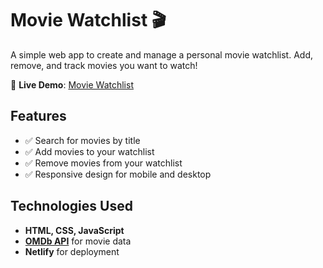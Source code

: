 # Movie Watchlist 🎬  

A simple web app to create and manage a personal movie watchlist. Add, remove, and track movies you want to watch!  

🚀 **Live Demo**: [Movie Watchlist](https://movie-watchlist-pnyx4.netlify.app/)  

## Features  
- ✅ Search for movies by title  
- ✅ Add movies to your watchlist  
- ✅ Remove movies from your watchlist  
- ✅ Responsive design for mobile and desktop  

## Technologies Used  
- **HTML, CSS, JavaScript**  
- **[OMDb API](https://www.omdbapi.com/)** for movie data  
- **Netlify** for deployment
